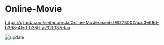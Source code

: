 # Online-Movie



https://github.com/stefanborcia/Online-Movie/assets/98278002/aac3e69d-b398-4f50-b359-a232f037efaa






![update](https://github.com/stefanborcia/Online-Movie/assets/98278002/83717cb4-8adb-415c-88c6-02f2b764e792)
